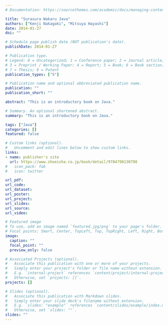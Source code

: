 ```yaml
---
# Documentation: https://sourcethemes.com/academic/docs/managing-content/

title: "Surasura Wakaru Java"
authors: ["Kenji Nakagaki", "Mitsuya Hayashi"]
date: 2014-01-27
doi: ""

# Schedule page publish date (NOT publication's date).
publishDate: 2014-01-27

# Publication type.
# Legend: 0 = Uncategorized; 1 = Conference paper; 2 = Journal article;
# 3 = Preprint / Working Paper; 4 = Report; 5 = Book; 6 = Book section;
# 7 = Thesis; 8 = Patent
publication_types: ["5"]

# Publication name and optional abbreviated publication name.
publication: ""
publication_short: ""

abstract: "This is an introductory book on Java."

# Summary. An optional shortened abstract.
summary: "This is an introductory book on Java."

tags: ["Java"]
categories: []
featured: false

# Custom links (optional).
#   Uncomment and edit lines below to show custom links.
links:
- name: publisher's site
  url: https://www.shoeisha.co.jp/book/detail/9784798130798
#   icon_pack: fab
#   icon: twitter

url_pdf:
url_code:
url_dataset:
url_poster:
url_project:
url_slides:
url_source:
url_video:

# Featured image
# To use, add an image named `featured.jpg/png` to your page's folder. 
# Focal points: Smart, Center, TopLeft, Top, TopRight, Left, Right, BottomLeft, Bottom, BottomRight.
image:
  caption: ""
  focal_point: ""
  preview_only: false

# Associated Projects (optional).
#   Associate this publication with one or more of your projects.
#   Simply enter your project's folder or file name without extension.
#   E.g. `internal-project` references `content/project/internal-project/index.md`.
#   Otherwise, set `projects: []`.
projects: []

# Slides (optional).
#   Associate this publication with Markdown slides.
#   Simply enter your slide deck's filename without extension.
#   E.g. `slides: "example"` references `content/slides/example/index.md`.
#   Otherwise, set `slides: ""`.
slides: ""
---
```

